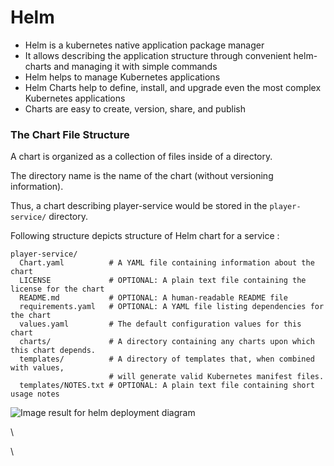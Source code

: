 # Helm

* Helm is a kubernetes native application package manager
* It allows describing the application structure through convenient helm-charts and managing it with simple commands
* Helm helps to manage Kubernetes applications
* Helm Charts help to define, install, and upgrade even the most complex Kubernetes applications
* Charts are easy to create, version, share, and publish&#x20;

### The Chart File Structure <a href="#helm-thechartfilestructure" id="helm-thechartfilestructure"></a>

A chart is organized as a collection of files inside of a directory.

The directory name is the name of the chart (without versioning information).

Thus, a chart describing player-service would be stored in the `player-service/` directory.

Following structure depicts structure of Helm chart for a service :

```
player-service/
  Chart.yaml          # A YAML file containing information about the chart
  LICENSE             # OPTIONAL: A plain text file containing the license for the chart
  README.md           # OPTIONAL: A human-readable README file
  requirements.yaml   # OPTIONAL: A YAML file listing dependencies for the chart
  values.yaml         # The default configuration values for this chart
  charts/             # A directory containing any charts upon which this chart depends.
  templates/          # A directory of templates that, when combined with values,
                      # will generate valid Kubernetes manifest files.
  templates/NOTES.txt # OPTIONAL: A plain text file containing short usage notes
```

![Image result for helm deployment diagram](https://www.padok.fr/hubfs/Images/Blog/kubernetes-helm-cluster.webp)

\


\

